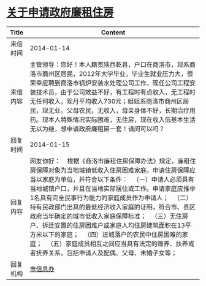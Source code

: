 # <a href="http://www.shangluo.gov.cn/zmhd/ldxxxx.jsp?urltype=leadermail.LeaderMailContentUrl&wbtreeid=1112&leadermailid=2236">关于申请政府廉租住房</a>
| Title |                                                                                                                                                      Content                                                                                                                                                      |
|:-----:|-------------------------------------------------------------------------------------------------------------------------------------------------------------------------------------------------------------------------------------------------------------------------------------------------------------------|
| 来信时间  | 2014-01-14                                                                                                                                                                                                                                                                                                        |
| 来信内容  | 主管领导：您好！本人籍贯陕西乾县，户口在商洛市，现系商洛市商州区居民，2012年大学毕业，毕业生就业压力大，很荣幸应聘到商洛市锅炉安装水处理公司工作，现任公司工程安装技术员，由于公司效益不好，有工程时有点收入，无工程时无任何收入，现月平均收入730元；姐姐系商洛市商州区居民，现无业。父母农民，无收入，母亲身体不好，长期治疗用药。现本人特殊情况实际困难，无住房，现在收入低基本生活无以为继，想申请政府廉租房一套！请问可以吗？                                                                                              |
| 回复时间  | 2014-01-15                                                                                                                                                                                                                                                                                                        |
| 回复内容  | 网友你好：    根据《商洛市廉租住房保障办法》规定，廉租住房保障对象为当地城镇低收入住房困难家庭。申请住房保障应当以家庭为单位，并符合以下条件：   （一）申请人必须具有当地城镇户口，并且在当地实际居住或工作。申请家庭应推举1名具有完全民事行为能力的家庭成员作为申请人；   （二）持有民政部门出具的最低经济收入家庭的证明，符合市、县区政府当年确定的城市低收入家庭保障标准；   （三）无住房户、拆迁安置的住房困难户或家庭人均住房建筑面积在13平方米以下的家庭；   （四）进城落户的农民中住房困难的家庭；   （五）家庭成员相互之间应当具有法定的赡养、扶养或者抚养关系，包括申请人及配偶、父母、未婚子女等； |
| 回复机构  | <a href="../../categories/agencies/市信息办.md">市信息办</a>                                                                                                                                                                                                                                                              |